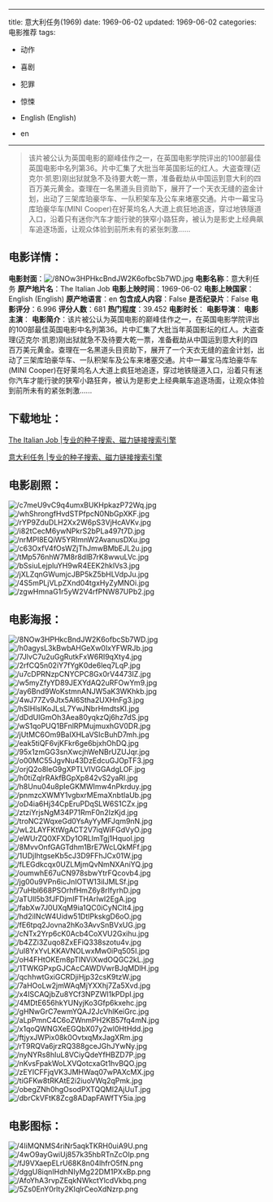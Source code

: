 
---
title: 意大利任务(1969)
date: 1969-06-02
updated: 1969-06-02
categories: 电影推荐
tags:
- 动作
- 喜剧
- 犯罪
- 惊悚

- English (English)
- en
---


> 该片被公认为英国电影的巅峰佳作之一，在英国电影学院评出的100部最佳英国电影中名列第36。片中汇集了大批当年英国影坛的红人。大盗查理(迈克尔·凯恩)刚出狱就急不及待要大乾一票，准备截劫从中国运到意大利的四百万美元黄金。查理在一名黑道头目资助下，展开了一个天衣无缝的盗金计划，出动了三架库珀豪华车、一队积架车及公车来堵塞交通。片中一幕宝马库珀豪华车(MINI Cooper)在好莱坞名人大道上疯狂地追逐，穿过地铁隧道入口，沿着只有迷你汽车才能行驶的狭窄小路狂奔，被认为是影史上经典飙车追逐场面，让观众体验到前所未有的紧张刺激......

## **电影详情**：

**电影封面**：<img src="https://image.tmdb.org/t/p/w200/8NOw3HPHkcBndJW2K6ofbcSb7WD.jpg" alt="/8NOw3HPHkcBndJW2K6ofbcSb7WD.jpg" title="/8NOw3HPHkcBndJW2K6ofbcSb7WD.jpg">
**电影名称**：意大利任务
**原产地片名**：The Italian Job
**电影上映时间**：1969-06-02
**电影上映国家**：English (English)
**原产地语言**：en
**包含成人内容**：False
**是否纪录片**：False
**电影评分**：6.996
**评分人数**：681
**热门程度**：39.452
**电影时长**：
**电影导演**：
**电影主演**：
**电影简介**：该片被公认为英国电影的巅峰佳作之一，在英国电影学院评出的100部最佳英国电影中名列第36。片中汇集了大批当年英国影坛的红人。大盗查理(迈克尔·凯恩)刚出狱就急不及待要大乾一票，准备截劫从中国运到意大利的四百万美元黄金。查理在一名黑道头目资助下，展开了一个天衣无缝的盗金计划，出动了三架库珀豪华车、一队积架车及公车来堵塞交通。片中一幕宝马库珀豪华车(MINI Cooper)在好莱坞名人大道上疯狂地追逐，穿过地铁隧道入口，沿着只有迷你汽车才能行驶的狭窄小路狂奔，被认为是影史上经典飙车追逐场面，让观众体验到前所未有的紧张刺激......

## **下载地址**：
[The Italian Job |专业的种子搜索、磁力链接搜索引擎](https://movie.amd794.com:2083/?search=The%20Italian%20Job&ordering=&mode=match_phrase&page_size=10&page=1)

[意大利任务 |专业的种子搜索、磁力链接搜索引擎](https://movie.amd794.com:2083/?search=%E6%84%8F%E5%A4%A7%E5%88%A9%E4%BB%BB%E5%8A%A1&ordering=&mode=match_phrase&page_size=10&page=1)
 

## **电影剧照**：
<img src="https://image.tmdb.org/t/p/original/c7meU9vC9q4umxBUKHpkazP72Wq.jpg" alt="/c7meU9vC9q4umxBUKHpkazP72Wq.jpg" title="/c7meU9vC9q4umxBUKHpkazP72Wq.jpg"><img src="https://image.tmdb.org/t/p/original/whShrongfHvdSTPfpcN0NbGpXKF.jpg" alt="/whShrongfHvdSTPfpcN0NbGpXKF.jpg" title="/whShrongfHvdSTPfpcN0NbGpXKF.jpg"><img src="https://image.tmdb.org/t/p/original/rYP9ZduDLH2Xx2W6pS3VjHcAVKv.jpg" alt="/rYP9ZduDLH2Xx2W6pS3VjHcAVKv.jpg" title="/rYP9ZduDLH2Xx2W6pS3VjHcAVKv.jpg"><img src="https://image.tmdb.org/t/p/original/i82tCecM6ywNPkrS2bPLa497t7D.jpg" alt="/i82tCecM6ywNPkrS2bPLa497t7D.jpg" title="/i82tCecM6ywNPkrS2bPLa497t7D.jpg"><img src="https://image.tmdb.org/t/p/original/nrMPI8EQiW5YRImnW2AvanusDXu.jpg" alt="/nrMPI8EQiW5YRImnW2AvanusDXu.jpg" title="/nrMPI8EQiW5YRImnW2AvanusDXu.jpg"><img src="https://image.tmdb.org/t/p/original/c63OxfV4fOsWZjThJmwBMbEJL2u.jpg" alt="/c63OxfV4fOsWZjThJmwBMbEJL2u.jpg" title="/c63OxfV4fOsWZjThJmwBMbEJL2u.jpg"><img src="https://image.tmdb.org/t/p/original/tMp576nhW7M8r8dlB7rK8wwuLVc.jpg" alt="/tMp576nhW7M8r8dlB7rK8wwuLVc.jpg" title="/tMp576nhW7M8r8dlB7rK8wwuLVc.jpg"><img src="https://image.tmdb.org/t/p/original/bSsiuLejpluYH9wR4EEK2hklVs3.jpg" alt="/bSsiuLejpluYH9wR4EEK2hklVs3.jpg" title="/bSsiuLejpluYH9wR4EEK2hklVs3.jpg"><img src="https://image.tmdb.org/t/p/original/jXLZqnGWumjcJBP5kZ5bHLVdpJu.jpg" alt="/jXLZqnGWumjcJBP5kZ5bHLVdpJu.jpg" title="/jXLZqnGWumjcJBP5kZ5bHLVdpJu.jpg"><img src="https://image.tmdb.org/t/p/original/4S5mPLjVLpZXnd04tgxHyZyMNOi.jpg" alt="/4S5mPLjVLpZXnd04tgxHyZyMNOi.jpg" title="/4S5mPLjVLpZXnd04tgxHyZyMNOi.jpg"><img src="https://image.tmdb.org/t/p/original/zgwHmnaG1r5yW2V4rfPNW87UPb2.jpg" alt="/zgwHmnaG1r5yW2V4rfPNW87UPb2.jpg" title="/zgwHmnaG1r5yW2V4rfPNW87UPb2.jpg">

## **电影海报**：
<img src="https://image.tmdb.org/t/p/original/8NOw3HPHkcBndJW2K6ofbcSb7WD.jpg" alt="/8NOw3HPHkcBndJW2K6ofbcSb7WD.jpg" title="/8NOw3HPHkcBndJW2K6ofbcSb7WD.jpg"><img src="https://image.tmdb.org/t/p/original/h0agysL3kBwbAHGeXw0IxYFWRJb.jpg" alt="/h0agysL3kBwbAHGeXw0IxYFWRJb.jpg" title="/h0agysL3kBwbAHGeXw0IxYFWRJb.jpg"><img src="https://image.tmdb.org/t/p/original/7JlvC7u2uGgRutkFxW6RI9qXty4.jpg" alt="/7JlvC7u2uGgRutkFxW6RI9qXty4.jpg" title="/7JlvC7u2uGgRutkFxW6RI9qXty4.jpg"><img src="https://image.tmdb.org/t/p/original/2rfCQ5n02iY7fYgK0de6leq7LqP.jpg" alt="/2rfCQ5n02iY7fYgK0de6leq7LqP.jpg" title="/2rfCQ5n02iY7fYgK0de6leq7LqP.jpg"><img src="https://image.tmdb.org/t/p/original/u7cDPRNzpCNYCPC8Gx0rV4473IZ.jpg" alt="/u7cDPRNzpCNYCPC8Gx0rV4473IZ.jpg" title="/u7cDPRNzpCNYCPC8Gx0rV4473IZ.jpg"><img src="https://image.tmdb.org/t/p/original/w5myZfyYD89JEXYdAQ2uRFOwYm9.jpg" alt="/w5myZfyYD89JEXYdAQ2uRFOwYm9.jpg" title="/w5myZfyYD89JEXYdAQ2uRFOwYm9.jpg"><img src="https://image.tmdb.org/t/p/original/ay6Bnd9WoKstmnANJW5aK3WKhkb.jpg" alt="/ay6Bnd9WoKstmnANJW5aK3WKhkb.jpg" title="/ay6Bnd9WoKstmnANJW5aK3WKhkb.jpg"><img src="https://image.tmdb.org/t/p/original/4wJ77Zv9Jtx5Al6Stha2UXHnFg3.jpg" alt="/4wJ77Zv9Jtx5Al6Stha2UXHnFg3.jpg" title="/4wJ77Zv9Jtx5Al6Stha2UXHnFg3.jpg"><img src="https://image.tmdb.org/t/p/original/hSIHlsIKoJLsL7YwJNbrHmdtsKI.jpg" alt="/hSIHlsIKoJLsL7YwJNbrHmdtsKI.jpg" title="/hSIHlsIKoJLsL7YwJNbrHmdtsKI.jpg"><img src="https://image.tmdb.org/t/p/original/dDdUlGmOh3Aea80yqkzQj6hz7dS.jpg" alt="/dDdUlGmOh3Aea80yqkzQj6hz7dS.jpg" title="/dDdUlGmOh3Aea80yqkzQj6hz7dS.jpg"><img src="https://image.tmdb.org/t/p/original/wS1qoPUQ1BFnlRPMujmuxhGV0DR.jpg" alt="/wS1qoPUQ1BFnlRPMujmuxhGV0DR.jpg" title="/wS1qoPUQ1BFnlRPMujmuxhGV0DR.jpg"><img src="https://image.tmdb.org/t/p/original/jUtMC6Om9BaIXHLaVSIcBuhD7mh.jpg" alt="/jUtMC6Om9BaIXHLaVSIcBuhD7mh.jpg" title="/jUtMC6Om9BaIXHLaVSIcBuhD7mh.jpg"><img src="https://image.tmdb.org/t/p/original/eak5tiQF6vjKFkr6ge6bjxhOhDQ.jpg" alt="/eak5tiQF6vjKFkr6ge6bjxhOhDQ.jpg" title="/eak5tiQF6vjKFkr6ge6bjxhOhDQ.jpg"><img src="https://image.tmdb.org/t/p/original/95x1zmGG3snXwcjhWeNBrUZUJqr.jpg" alt="/95x1zmGG3snXwcjhWeNBrUZUJqr.jpg" title="/95x1zmGG3snXwcjhWeNBrUZUJqr.jpg"><img src="https://image.tmdb.org/t/p/original/o00MC55JgvNu43DzEdcuGJOpTF3.jpg" alt="/o00MC55JgvNu43DzEdcuGJOpTF3.jpg" title="/o00MC55JgvNu43DzEdcuGJOpTF3.jpg"><img src="https://image.tmdb.org/t/p/original/orjQ2o8leG9gXPTLVIVGGAdgLOF.jpg" alt="/orjQ2o8leG9gXPTLVIVGGAdgLOF.jpg" title="/orjQ2o8leG9gXPTLVIVGGAdgLOF.jpg"><img src="https://image.tmdb.org/t/p/original/h0tiZqlrRAkfBGpXp842vS2yaRI.jpg" alt="/h0tiZqlrRAkfBGpXp842vS2yaRI.jpg" title="/h0tiZqlrRAkfBGpXp842vS2yaRI.jpg"><img src="https://image.tmdb.org/t/p/original/h8Unu04u8pIeGKMWImw4nPkrduy.jpg" alt="/h8Unu04u8pIeGKMWImw4nPkrduy.jpg" title="/h8Unu04u8pIeGKMWImw4nPkrduy.jpg"><img src="https://image.tmdb.org/t/p/original/pnmzcXWMY1vgbxrMEmaXnbtIaUb.jpg" alt="/pnmzcXWMY1vgbxrMEmaXnbtIaUb.jpg" title="/pnmzcXWMY1vgbxrMEmaXnbtIaUb.jpg"><img src="https://image.tmdb.org/t/p/original/oD4ia6Hj34CpEruPDqSLW6S1CZx.jpg" alt="/oD4ia6Hj34CpEruPDqSLW6S1CZx.jpg" title="/oD4ia6Hj34CpEruPDqSLW6S1CZx.jpg"><img src="https://image.tmdb.org/t/p/original/ztziYrjsNgM34P71RmF0n2IzKjd.jpg" alt="/ztziYrjsNgM34P71RmF0n2IzKjd.jpg" title="/ztziYrjsNgM34P71RmF0n2IzKjd.jpg"><img src="https://image.tmdb.org/t/p/original/troNC2WqxeGd0YsAyYyMFJqm9nN.jpg" alt="/troNC2WqxeGd0YsAyYyMFJqm9nN.jpg" title="/troNC2WqxeGd0YsAyYyMFJqm9nN.jpg"><img src="https://image.tmdb.org/t/p/original/wL2LAYFKtWgACT2V7iqWiFGdVyO.jpg" alt="/wL2LAYFKtWgACT2V7iqWiFGdVyO.jpg" title="/wL2LAYFKtWgACT2V7iqWiFGdVyO.jpg"><img src="https://image.tmdb.org/t/p/original/eWUrZQ0XFXDy1ORLImTgj1Hquol.jpg" alt="/eWUrZQ0XFXDy1ORLImTgj1Hquol.jpg" title="/eWUrZQ0XFXDy1ORLImTgj1Hquol.jpg"><img src="https://image.tmdb.org/t/p/original/8MvvOnfGAGTdhm1BrE7WcLQkMFf.jpg" alt="/8MvvOnfGAGTdhm1BrE7WcLQkMFf.jpg" title="/8MvvOnfGAGTdhm1BrE7WcLQkMFf.jpg"><img src="https://image.tmdb.org/t/p/original/1UDjIhtgseKb5cJ3D9FFhJCx01W.jpg" alt="/1UDjIhtgseKb5cJ3D9FFhJCx01W.jpg" title="/1UDjIhtgseKb5cJ3D9FFhJCx01W.jpg"><img src="https://image.tmdb.org/t/p/original/fLEGdkcqx0UZLMjmQvNmNXAniYQ.jpg" alt="/fLEGdkcqx0UZLMjmQvNmNXAniYQ.jpg" title="/fLEGdkcqx0UZLMjmQvNmNXAniYQ.jpg"><img src="https://image.tmdb.org/t/p/original/oumwhE67uCN978sbwYtrFQcovb4.jpg" alt="/oumwhE67uCN978sbwYtrFQcovb4.jpg" title="/oumwhE67uCN978sbwYtrFQcovb4.jpg"><img src="https://image.tmdb.org/t/p/original/jg00u9VPn6icJnIOTW13iIJMLSf.jpg" alt="/jg00u9VPn6icJnIOTW13iIJMLSf.jpg" title="/jg00u9VPn6icJnIOTW13iIJMLSf.jpg"><img src="https://image.tmdb.org/t/p/original/7uHbl668PSOrhfHmZ6y8rIfyrhD.jpg" alt="/7uHbl668PSOrhfHmZ6y8rIfyrhD.jpg" title="/7uHbl668PSOrhfHmZ6y8rIfyrhD.jpg"><img src="https://image.tmdb.org/t/p/original/aTUll5b3fJFDjmIFTHArIwI2EgA.jpg" alt="/aTUll5b3fJFDjmIFTHArIwI2EgA.jpg" title="/aTUll5b3fJFDjmIFTHArIwI2EgA.jpg"><img src="https://image.tmdb.org/t/p/original/fabXw7J0UXqM9ia1QC0iCyNCIt4.jpg" alt="/fabXw7J0UXqM9ia1QC0iCyNCIt4.jpg" title="/fabXw7J0UXqM9ia1QC0iCyNCIt4.jpg"><img src="https://image.tmdb.org/t/p/original/hd2iINcW4Uidw51DtIPkskgD6oO.jpg" alt="/hd2iINcW4Uidw51DtIPkskgD6oO.jpg" title="/hd2iINcW4Uidw51DtIPkskgD6oO.jpg"><img src="https://image.tmdb.org/t/p/original/fE6tpq2Jovna2hKo3AvvSnBVxUG.jpg" alt="/fE6tpq2Jovna2hKo3AvvSnBVxUG.jpg" title="/fE6tpq2Jovna2hKo3AvvSnBVxUG.jpg"><img src="https://image.tmdb.org/t/p/original/cNTx2Yrp6cK0Acb4CoXVU2Gxihu.jpg" alt="/cNTx2Yrp6cK0Acb4CoXVU2Gxihu.jpg" title="/cNTx2Yrp6cK0Acb4CoXVU2Gxihu.jpg"><img src="https://image.tmdb.org/t/p/original/b4ZZi3Zuqo8ZxEFiQ338szotu4v.jpg" alt="/b4ZZi3Zuqo8ZxEFiQ338szotu4v.jpg" title="/b4ZZi3Zuqo8ZxEFiQ338szotu4v.jpg"><img src="https://image.tmdb.org/t/p/original/uI8YxYvLKKAVNOLwxMw0iPq505I.jpg" alt="/uI8YxYvLKKAVNOLwxMw0iPq505I.jpg" title="/uI8YxYvLKKAVNOLwxMw0iPq505I.jpg"><img src="https://image.tmdb.org/t/p/original/oH4FHtOKEm8pTINViXwdOQGC2kL.jpg" alt="/oH4FHtOKEm8pTINViXwdOQGC2kL.jpg" title="/oH4FHtOKEm8pTINViXwdOQGC2kL.jpg"><img src="https://image.tmdb.org/t/p/original/1TWKGPxpGJCAcCAWDVwrBJqMDlH.jpg" alt="/1TWKGPxpGJCAcCAWDVwrBJqMDlH.jpg" title="/1TWKGPxpGJCAcCAWDVwrBJqMDlH.jpg"><img src="https://image.tmdb.org/t/p/original/qchhwtGxiGCRDjiHjp32csK9tzW.jpg" alt="/qchhwtGxiGCRDjiHjp32csK9tzW.jpg" title="/qchhwtGxiGCRDjiHjp32csK9tzW.jpg"><img src="https://image.tmdb.org/t/p/original/7aHOoLw2jmWAqMjYXXhj7Za5Xvd.jpg" alt="/7aHOoLw2jmWAqMjYXXhj7Za5Xvd.jpg" title="/7aHOoLw2jmWAqMjYXXhj7Za5Xvd.jpg"><img src="https://image.tmdb.org/t/p/original/x4ISCAQjbZu8YCf3NPZWI1kPDpI.jpg" alt="/x4ISCAQjbZu8YCf3NPZWI1kPDpI.jpg" title="/x4ISCAQjbZu8YCf3NPZWI1kPDpI.jpg"><img src="https://image.tmdb.org/t/p/original/4MDtE656hkYUNyjKo3Gfp6kxehc.jpg" alt="/4MDtE656hkYUNyjKo3Gfp6kxehc.jpg" title="/4MDtE656hkYUNyjKo3Gfp6kxehc.jpg"><img src="https://image.tmdb.org/t/p/original/gHNwGrC7ewmYQAJ2JcVhlKeiGrc.jpg" alt="/gHNwGrC7ewmYQAJ2JcVhlKeiGrc.jpg" title="/gHNwGrC7ewmYQAJ2JcVhlKeiGrc.jpg"><img src="https://image.tmdb.org/t/p/original/aLpPmnC4C6oZWnmPH2KB57fq4mN.jpg" alt="/aLpPmnC4C6oZWnmPH2KB57fq4mN.jpg" title="/aLpPmnC4C6oZWnmPH2KB57fq4mN.jpg"><img src="https://image.tmdb.org/t/p/original/x1qoQWNGXeEGQbX07y2wl0HtHdd.jpg" alt="/x1qoQWNGXeEGQbX07y2wl0HtHdd.jpg" title="/x1qoQWNGXeEGQbX07y2wl0HtHdd.jpg"><img src="https://image.tmdb.org/t/p/original/ftjyxJWPix08k0OvtxqMxJagXRm.jpg" alt="/ftjyxJWPix08k0OvtxqMxJagXRm.jpg" title="/ftjyxJWPix08k0OvtxqMxJagXRm.jpg"><img src="https://image.tmdb.org/t/p/original/rT9RQVa6jrzRQ388gceJGhJYwNy.jpg" alt="/rT9RQVa6jrzRQ388gceJGhJYwNy.jpg" title="/rT9RQVa6jrzRQ388gceJGhJYwNy.jpg"><img src="https://image.tmdb.org/t/p/original/nyNYRs8hIuL8VCiyQdeYfHBZD7P.jpg" alt="/nyNYRs8hIuL8VCiyQdeYfHBZD7P.jpg" title="/nyNYRs8hIuL8VCiyQdeYfHBZD7P.jpg"><img src="https://image.tmdb.org/t/p/original/nKvsFpakWoLXVQotcxaGt1hvBQO.jpg" alt="/nKvsFpakWoLXVQotcxaGt1hvBQO.jpg" title="/nKvsFpakWoLXVQotcxaGt1hvBQO.jpg"><img src="https://image.tmdb.org/t/p/original/zEYICFFjqVK3JMHWaq07wPAXcMX.jpg" alt="/zEYICFFjqVK3JMHWaq07wPAXcMX.jpg" title="/zEYICFFjqVK3JMHWaq07wPAXcMX.jpg"><img src="https://image.tmdb.org/t/p/original/tiGFKw8tRKAtE2i2iuoVWq2qPmk.jpg" alt="/tiGFKw8tRKAtE2i2iuoVWq2qPmk.jpg" title="/tiGFKw8tRKAtE2i2iuoVWq2qPmk.jpg"><img src="https://image.tmdb.org/t/p/original/obegZNh0hgOsodPXTQQMl2AjUuT.jpg" alt="/obegZNh0hgOsodPXTQQMl2AjUuT.jpg" title="/obegZNh0hgOsodPXTQQMl2AjUuT.jpg"><img src="https://image.tmdb.org/t/p/original/dbrCkVFtK8Zcg8ADapFAWfTY5ia.jpg" alt="/dbrCkVFtK8Zcg8ADapFAWfTY5ia.jpg" title="/dbrCkVFtK8Zcg8ADapFAWfTY5ia.jpg">

## **电影图标**：
<img src="https://image.tmdb.org/t/p/original/4IiMQNMS4riNr5aqkTKRH0uiA9U.png" alt="/4IiMQNMS4riNr5aqkTKRH0uiA9U.png" title="/4IiMQNMS4riNr5aqkTKRH0uiA9U.png"><img src="https://image.tmdb.org/t/p/original/4wO9ayGwiUj857k35hbRTnZcOIp.png" alt="/4wO9ayGwiUj857k35hbRTnZcOIp.png" title="/4wO9ayGwiUj857k35hbRTnZcOIp.png"><img src="https://image.tmdb.org/t/p/original/fJ9VXaepELrU68K8n04lhfrO5fN.png" alt="/fJ9VXaepELrU68K8n04lhfrO5fN.png" title="/fJ9VXaepELrU68K8n04lhfrO5fN.png"><img src="https://image.tmdb.org/t/p/original/dggU8iqnIHdhNIyMg22DM1PXxBp.png" alt="/dggU8iqnIHdhNIyMg22DM1PXxBp.png" title="/dggU8iqnIHdhNIyMg22DM1PXxBp.png"><img src="https://image.tmdb.org/t/p/original/AfoYhA3rvpZEqkNWkctYlcdVkbq.png" alt="/AfoYhA3rvpZEqkNWkctYlcdVkbq.png" title="/AfoYhA3rvpZEqkNWkctYlcdVkbq.png"><img src="https://image.tmdb.org/t/p/original/5Zs0EnY0rlty2KIqlrCeoXdNzrp.png" alt="/5Zs0EnY0rlty2KIqlrCeoXdNzrp.png" title="/5Zs0EnY0rlty2KIqlrCeoXdNzrp.png">
